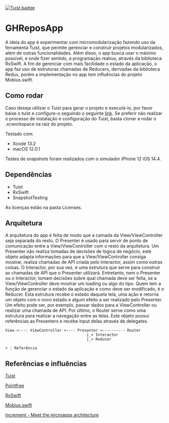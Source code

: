 [![Tuist badge](https://img.shields.io/badge/Powered%20by-Tuist-blue)](https://tuist.io)

# GHReposApp
A ideia do app é experimentar com micromodularização fazendo uso da ferramenta Tuist, que permite gerenciar e construir projetos modularizados, além de outras funcionalidades. Além disso, o app busca usar o máximo possível, e onde fizer sentido, a programação reativa, através da biblioteca RxSwift. A fim de gerenciar com mais facilidade o estado da aplicação, o app faz uso de estruturas chamadas de Reducers, derivadas da biblioteca Redux, porém a implementação no app tem influências do projeto Mobius.swift.

## Como rodar
Caso deseja utilizar o Tuist para gerar o projeto e executá-lo, por favor baixe o tuist e configure-o seguindo o seguinte [link](https://docs.tuist.io/tutorial/get-started).
Se preferir não realizar o processo de instalação e configuração do Tuist, basta clonar e rodar o .xcworkspace na raíz do projeto.

Testado com:
* Xcode 13.2
* macOS 12.0.1

Testes de snapshots foram realizados com o simulador iPhone 12 iOS 14.4.

## Dependências
* Tuist
* RxSwift
* SnapshotTesting

As licenças estão na pasta Licenses.

## Arquitetura
A arquitetura do app é feita de modo que a camada da View/ViewController seja separada do resto. O Presenter é usado para servir de ponto de comunicação entre a View/ViewController com o resto da arquitetura. Um Presenter não realiza tomadas de decisões de lógica de negócio, este objeto adapta informações para que a View/ViewController consiga mostrar, realiza chamadas de API criada pelo Interactor, assim como outras coisas. O Interactor, por sua vez, é uma estrutura que serve para construir as chamadas de API que o Presenter utilizará. Entretanto, nem o Presenter ou o Interactor, tomam decisões sobre qual chamada deve ser feita, se a View/ViewController deve mostrar um loading ou algo do tipo. Quem tem a função de gerenciar o estado da aplicação e como deve ser modificado, é o Reducer. Esta estrutura recebe o estado daquela tela, uma ação e retorna um objeto com o novo estado e algum efeito a ser realizado pelo Presenter. Um efeito pode ser, por exemplo, passar dados para a ViewController ou realizar uma chamada de API. Por último, o Router serve como uma estrutura para realizar a navegação entre as telas. Este objeto possui referências as Presenters e recebe input delas através de delegates.

```
View <---- ViewController <---- Presenter <---------- Router
                                    |_> Interactor
                                    |_> Reducer

> : Referência
```

## Referências e influências
[Tuist](https://docs.tuist.io/building-at-scale/microfeatures)

[Pointfree](https://www.pointfree.co)

[RxSwift](https://github.com/ReactiveX/RxSwift)

[Mobius.swift](https://github.com/spotify/Mobius.swift)

[Increment - Meet the microapps architecture](https://increment.com/mobile/microapps-architecture/)

